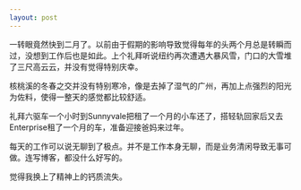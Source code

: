 ```yaml
---
layout: post
---
```


一转眼竟然快到二月了。以前由于假期的影响导致觉得每年的头两个月总是转瞬而过，没想到工作后也是如此。上个礼拜听说纽约再次遭遇大暴风雪，门口的大雪堆了三尺高云云，并没有觉得特别庆幸。

核桃溪的冬春之交并没有特别寒冷，像是去掉了湿气的广州，再加上点强烈的阳光为佐料，使得一整天的感觉都比较舒适。

礼拜六驱车一个小时到Sunnyvale把租了一个月的小车还了，搭轻轨回家后又去Enterprise租了一个月的车，准备迎接爸妈来过年。

每天的工作可以说无聊到了极点。并不是工作本身无聊，而是业务清闲导致无事可做。连写博客，都没什么好写的。

觉得我换上了精神上的钙质流失。